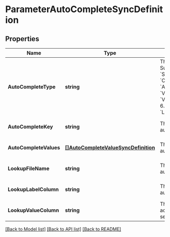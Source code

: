 # ParameterAutoCompleteSyncDefinition

## Properties
Name | Type | Description | Notes
------------ | ------------- | ------------- | -------------
**AutoCompleteType** | **string** | The autocomplete parameter type. Supported values are:   1. &#x60;SKIP_AUTOCOMPLETE&#x60;   2. &#x60;CSV_AUTOCOMPLETE&#x60;   3. &#x60;AUTOCOMPLETE_KEY&#x60;   4. &#x60;VALUE_ONLY_AUTOCOMPLETE&#x60;   5. &#x60;VALUE_ONLY_LOOKUP_AUTOCOMPLETE&#x60;   6. &#x60;LABEL_VALUE_LOOKUP_AUTOCOMPLETE&#x60; | [default to null]
**AutoCompleteKey** | **string** | The autocomplete key to be used to fetch autocomplete values. | [optional] [default to null]
**AutoCompleteValues** | [**[]AutoCompleteValueSyncDefinition**](AutoCompleteValueSyncDefinition.md) | The array of values of the corresponding autocomplete parameter. | [optional] [default to null]
**LookupFileName** | **string** | The lookup file to use as a source for autocomplete values. | [optional] [default to null]
**LookupLabelColumn** | **string** | The column from the lookup file to use for autocomplete labels. | [optional] [default to null]
**LookupValueColumn** | **string** | The column from the lookup file to fill the actual value when a particular label is selected. | [optional] [default to null]

[[Back to Model list]](../README.md#documentation-for-models) [[Back to API list]](../README.md#documentation-for-api-endpoints) [[Back to README]](../README.md)

